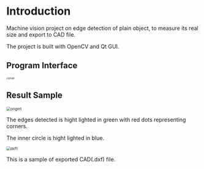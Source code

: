 # Introduction

Machine vision project on edge detection of plain object, to measure its real size and export to CAD file.

The project is built with OpenCV and Qt GUI. 

## Program Interface

<img src="https://github.com/YuxLiu/EdgeDetect/blob/master/assets/软件操作.PNG" alt="软件操作" style="zoom:30%;" />

## Result Sample

<img src="https://github.com/YuxLiu/EdgeDetect/blob/master/assets/origin1.png" alt="origin1" style="zoom:67%;" />

The edges detected is hight lighted in green with red dots representing corners. 

The inner circle is hight lighted in blue.

<img src="https://github.com/YuxLiu/EdgeDetect/blob/master/assets/dxf1.png" alt="dxf1" style="zoom: 67%;" />

This is a sample of  exported CAD(.dxf) file.
